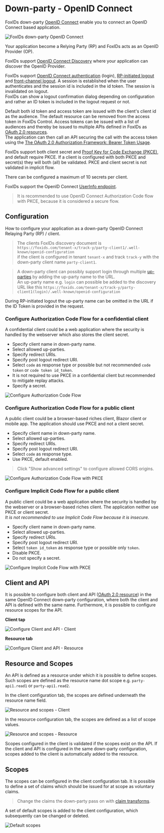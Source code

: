 ﻿# Down-party - OpenID Connect

FoxIDs down-party [OpenID Connect](https://openid.net/specs/openid-connect-core-1_0.html) enable you to connect an OpenID Connect based application. 

![FoxIDs down-party OpenID Connect](images/parties-down-party-oidc.svg)

Your application become a Relying Party (RP) and FoxIDs acts as an OpenID Provider (OP).

FoxIDs support [OpenID Connect Discovery](https://openid.net/specs/openid-connect-discovery-1_0.html) where your application can discover the OpenID Provider.

FoxIDs support [OpenID Connect authentication](https://openid.net/specs/openid-connect-core-1_0.html#Authentication) (login), [RP-initiated logout](https://openid.net/specs/openid-connect-rpinitiated-1_0.html) and [front-channel logout](https://openid.net/specs/openid-connect-frontchannel-1_0.html). A session is established when the user authenticates and the session id is included in the id token. The session is invalidated on logout.  
FoxIDs can show a logout confirmation dialog depending on configuration and rather an ID token is included in the logout request or not.

Default both id token and access token are issued with the client's client id as the audience. The default resource can be removed from the access token in FoxIDs Control. 
Access tokens can be issued with a list of audiences and thereby be issued to multiple APIs defined in FoxIDs as [OAuth 2.0 resources](down-party-oauth-2.0.md#oauth-20-resource).  
The application can then call an API securing the call with the access token using the [The OAuth 2.0 Authorization Framework: Bearer Token Usage](https://datatracker.ietf.org/doc/html/rfc6750).

FoxIDs support both client secret and [Proof Key for Code Exchange
(PKCE)](https://datatracker.ietf.org/doc/html/rfc7636), and default require PKCE. If a client is configured with both PKCE and secret(s) they will both (all) be validated. PKCE and client secret is not validated in implicit flow.  

There can be configured a maximum of 10 secrets per client.

FoxIDs support the OpenID Connect [UserInfo endpoint](https://openid.net/specs/openid-connect-core-1_0.html#UserInfo).

> It is recommended to use OpenID Connect Authorization Code flow with PKCE, because it is considered a secure flow.

## Configuration
How to configure your application as a down-party OpenID Connect Relaying Party (RP) / client.

> The clients FoxIDs discovery document is `https://foxids.com/tenant-x/track-y/party-client1/.well-known/openid-configuration`  
> if the client is configured in tenant `tenant-x` and track `track-y` with the down-party client name `party-client1`.

> A down-party client can possibly support login through multiple [up-parties](parties.md#up-party) by adding the up-party name to the URL.  
> An up-party name e.g. `login` can possible be added to the discovery URL like this `https://foxids.com/tenant-x/track-y/party-client1(login)/.well-known/openid-configuration`

During RP-initiated logout the up-party name can be omitted in the URL if the ID Token is provided in the request.

### Configure Authorization Code Flow for a confidential client
A confidential client could be a web application where the security is handled by the webserver which also stores the client secret.

- Specify client name in down-party name.
- Select allowed up-parties.
- Specify redirect URIs.
- Specify post logout redirect URI.
- Select `code` as response type or possible but not recommended `code token` or `code token id_token`.
- It is not required to use PKCE in a confidential client but recommended to mitigate replay attacks.
- Specify a secret.

![Configure Authorization Code Flow](images/configure-authorization-code-flow.png)

### Configure Authorization Code Flow for a public client
A public client could be a browser-based riches client, Blazor client or mobile app. The application should use PKCE and not a client secret.

- Specify client name in down-party name.
- Select allowed up-parties.
- Specify redirect URIs.
- Specify post logout redirect URI.
- Select `code` as response type.
- Use PKCE, default enabled.

> Click "Show advanced settings" to configure allowed CORS origins.

![Configure Authorization Code Flow with PKCE](images/configure-authorization-code-flow-pkce.png)

### Configure Implicit Code Flow for a public client
A public client could be a web application where the security is handled by the webserver or a browser-based riches client. The application neither use PKCE or client secret.  
*It is not recommended to use Implicit Code Flow because it is insecure.*

- Specify client name in down-party name.
- Select allowed up-parties.
- Specify redirect URIs.
- Specify post logout redirect URI.
- Select `token id_token` as response type or possible only `token`.
- Disable PKCE.
- Do not specify a secret.

![Configure Implicit Code Flow with PKCE](images/configure-implicit-code-flow.png)

## Client and API
It is possible to configure both client and API ([OAuth 2.0 resource](down-party-oauth-2.0.md#oauth-20-resource)) in the same OpenID Connect down-party configuration, where both the client and API is defined with the same name. Furthermore, it is possible to configure resource scopes for the API.

**Client tap**

![Configure Client and API - Client](images/configure-client-api-client.png)

**Resource tab**

![Configure Client and API - Resource](images/configure-client-api-resource.png)


## Resource and Scopes
An API is defined as a resource under which it is possible to define scopes. Such scopes are defined as the resource name dot scope e.g. `party-api1.read1` or `party-api1.read2`.

In the client configuration tab, the scopes are defined underneath the resource name field.

![Resource and scopes - Client](images/configure-resource-scopes-client.png)

In the resource configuration tab, the scopes are defined as a list of scope values.

![Resource and scopes - Resource](images/configure-resource-scopes-resource.png)

Scopes configured in the client is validated if the scopes exist on the API. If the client and API is configured in the same down-party configuration, scopes added to the client is automatically added to the resource.

## Scopes
The scopes can be configured in the client configuration tab. It is possible to define a set of claims which should be issued for at scope as voluntary claims.

> Change the claims the down-party pass on with [claim transforms](claim-transform.md).

A set of default scopes is added to the client configuration, which subsequently can be changed or deleted.

![Default scopes](images/configure-default-scope-claims.png)
